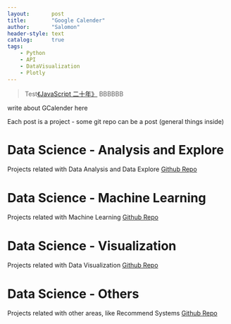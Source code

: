 ```yaml
---
layout:       post
title:        "Google Calender"
author:       "Salomon"
header-style: text
catalog:      true
tags:
    - Python
    - API
    - DataVisualization
    - Plotly
---
```


> Test[《JavaScript 二十年》](https://zhuanlan.zhihu.com/p/373065151) BBBBBB

write about GCalender here

Each post is a project - some git repo can be a post (general things inside)

# Data Science - Analysis and Explore
Projects related with Data Analysis and Data Explore
[Github Repo](https://github.com/salomaoalves/DataScience_Analysis-Explore)

# Data Science - Machine Learning
Projects related with Machine Learning
[Github Repo](https://github.com/salomaoalves/DataScience_MachineLearning)

# Data Science - Visualization
Projects related with Data Visualization
[Github Repo](https://github.com/salomaoalves/DataScience_Visualization)

# Data Science - Others
Projects related with other areas, like Recommend Systems
[Github Repo](https://github.com/salomaoalves/DataScience_Others)
